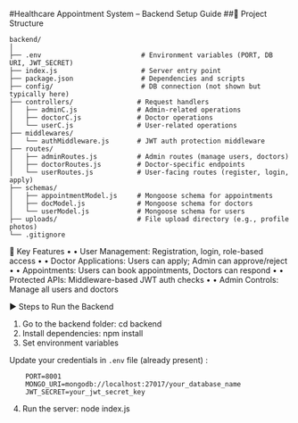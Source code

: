 #Healthcare Appointment System – Backend Setup Guide
##📁 Project Structure
```
backend/
│
├── .env                         # Environment variables (PORT, DB URI, JWT_SECRET)
├── index.js                     # Server entry point
├── package.json                 # Dependencies and scripts
├── config/                      # DB connection (not shown but typically here)
├── controllers/                # Request handlers
│   ├── adminC.js               # Admin-related operations
│   ├── doctorC.js              # Doctor operations
│   └── userC.js                # User-related operations
├── middlewares/
│   └── authMiddleware.js       # JWT auth protection middleware
├── routes/
│   ├── adminRoutes.js          # Admin routes (manage users, doctors)
│   ├── doctorRoutes.js         # Doctor-specific endpoints
│   └── userRoutes.js           # User-facing routes (register, login, apply)
├── schemas/
│   ├── appointmentModel.js     # Mongoose schema for appointments
│   ├── docModel.js             # Mongoose schema for doctors
│   └── userModel.js            # Mongoose schema for users
├── uploads/                    # File upload directory (e.g., profile photos)
└── .gitignore
```
🚀 Key Features
•	• User Management: Registration, login, role-based access
•	• Doctor Applications: Users can apply; Admin can approve/reject
•	• Appointments: Users can book appointments, Doctors can respond
•	• Protected APIs: Middleware-based JWT auth checks
•	• Admin Controls: Manage all users and doctors


▶️ Steps to Run the Backend
1.	Go to the backend folder:
cd backend
2.	Install dependencies:
npm install
3.	Set environment variables

Update your credentials in `.env` file (already present) :

        PORT=8001
        MONGO_URI=mongodb://localhost:27017/your_database_name
        JWT_SECRET=your_jwt_secret_key

4.	Run the server:
        node index.js


             
